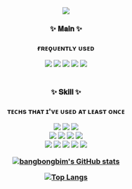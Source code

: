 <div align='center'>
  
  
<img src="https://capsule-render.vercel.app/api?type=waving&color=gradient&height=200&section=header&text=bangbongbim%20GitHub&fontSize=50&animation=fadeIn" />

    
<!--   [![Solved.ac
프로필](http://mazassumnida.wtf/api/v2/generate_badge?boj=dkdpdl1231)](https://solved.ac/dkdpdl1231) -->

  <h3>✨ 𝐌𝐚𝐢𝐧 ✨<h3> 
    <p> ғʀᴇǫᴜᴇɴᴛʟʏ ᴜsᴇᴅ </p>
  <img src="https://img.shields.io/badge/React.js-6f1eea?style=flat-square&logo=React&logoColor=white"/></a>
  <img src="https://img.shields.io/badge/Node.js-6f1eea?style=flat-square&logo=Node.js&logoColor=white"/></a>
  <img src="https://img.shields.io/badge/JavaScript-6f1eea?style=flat-square&logo=JavaScript&logoColor=white"/></a>
  <img src="https://img.shields.io/badge/Java-6f1eea?style=flat-square&logo=Java&logoColor=white"/></a>
  <img src="https://img.shields.io/badge/TypeScript-6f1eea?style=flat-square&logo=TypeScript&logoColor=white"/></a>
  
<br/>  
<br/>
  
  <h3>✨ 𝐒𝐤𝐢𝐥𝐥 ✨<h3>
    <p> ᴛᴇᴄʜs ᴛʜᴀᴛ ɪ'ᴠᴇ ᴜsᴇᴅ ᴀᴛ ʟᴇᴀsᴛ ᴏɴᴄᴇ </p>
<img src="https://img.shields.io/badge/Java-007396?style=flat-square&logo=Java&logoColor=white"/></a>
<img src="https://img.shields.io/badge/C++-00599C?style=flat-square&logo=C%2B%2B&logoColor=white"/></a>
<img src="https://img.shields.io/badge/JavaScript-F7DF1E?style=flat-square&logo=JavaScript&logoColor=white"/></a>
<br/>
<img src="https://img.shields.io/badge/HTML-E34F26?style=flat-square&logo=HTML5&logoColor=white"/></a>
<img src="https://img.shields.io/badge/CSS3-1572B6?style=flat-square&logo=CSS3&logoColor=white"/></a>
<img src="https://img.shields.io/badge/SCSS-CC6699?style=flat-square&logo=SASS&logoColor=white"/></a>
<img src="https://img.shields.io/badge/React.js-61DAFB?style=flat-square&logo=React&logoColor=white"/></a>
<br/>
<img src="https://img.shields.io/badge/Node.js-339933?style=flat-square&logo=Node.js&logoColor=white"/></a>
<img src="https://img.shields.io/badge/MySQL-4479A1?style=flat-square&logo=MySQL&logoColor=white"/></a>
<img src="https://img.shields.io/badge/Firebase-FFCA28?style=flat-square&logo=Firebase&logoColor=white"/></a>
<img src="https://img.shields.io/badge/Java-007396?style=flat-square&logo=Java&logoColor=white"/></a>
<img src="https://img.shields.io/badge/TypeScript-3178C6?style=flat-square&logo=TypeScript&logoColor=white"/></a>
<br/>
<!-- 

<br/>
<br/>
<h3>✨ 𝐆𝐢𝐭𝐡𝐮𝐛 𝐒𝐭𝐚𝐭𝐮𝐬 ✨</h3> -->



[![bangbongbim's GitHub stats](https://github-readme-stats.vercel.app/api?username=bangbongbim&show_icons=true&bg_color=30,6d0fe8,fccbc9&title_color=fff&text_color=fff&theme=yeblu)](https://github.com/bangbongbim/github-readme-stats) 
<br/>

 [![Top Langs](https://github-readme-stats.vercel.app/api/top-langs/?username=bangbongbim&layout=compact&theme=vue&title_color=6d0fe8)](https://github.com/bangbongbim/github-readme-stats) 

  

</div>

